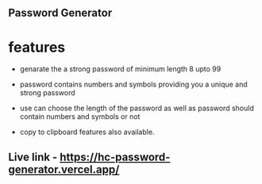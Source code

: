 ## Password Generator

# features

- genarate the a strong password of minimum length 8 upto 99
- password contains numbers and symbols providing you a unique and strong password
- use can choose the length of the password as well as password should contain numbers and symbols or not

- copy to clipboard features also available.

## Live link - https://hc-password-generator.vercel.app/
